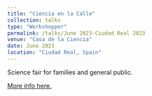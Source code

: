 ```yaml
---
title: "Ciencia en la Calle"
collection: talks
type: "Workshopper"
permalink: /talks/June 2023-Ciudad Real 2023
venue: "Casa de la Ciencia"
date: June 2023
location: "Ciudad Real, Spain"
---
```


Science fair for families and general public. 

[More info here.](https://casadelaciencia.es/)
